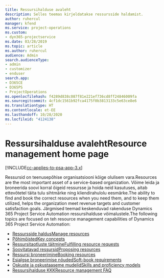 ```yaml
---
title: Ressursihalduse avaleht
description: Selles teemas kirjeldatakse ressursside haldamist.
author: ruhercul
manager: kfend
ms.service: project-operations
ms.custom:
- dyn365-projectservice
ms.date: 03/28/2019
ms.topic: article
ms.author: ruhercul
audience: Admin
search.audienceType:
- admin
- customizer
- enduser
search.app:
- D365CE
- D365PS
- ProjectOperations
ms.openlocfilehash: f4289d838c087f81e221ef736cd8ff24846009fa
ms.sourcegitcommit: 4cf1dc1561b92fca4175f0b3813133c5e63ce8e6
ms.translationtype: HT
ms.contentlocale: et-EE
ms.lasthandoff: 10/28/2020
ms.locfileid: "4124138"
---
```

# <a name="resource-management-home-page"></a><span data-ttu-id="84694-103">Ressursihalduse avaleht</span><span class="sxs-lookup"><span data-stu-id="84694-103">Resource management home page</span></span>

[!INCLUDE[cc-applies-to-psa-app-3.x](../includes/cc-applies-to-psa-app-3x.md)]

<span data-ttu-id="84694-104">Ressursid on teenusepõhise organisatsiooni kõige olulisem vara.</span><span class="sxs-lookup"><span data-stu-id="84694-104">Resources are the most important asset of a service-based organization.</span></span> <span data-ttu-id="84694-105">Võime leida ja broneerida soovi korral õigeid ressursse ja hoida neid kasutuses, aitab ettevõtetel täita tulu sihtmärke ning kliendirahulolu eesmärke.</span><span class="sxs-lookup"><span data-stu-id="84694-105">The ability to find and book the correct resources when you need them, and to keep them utilized, helps the organization meet revenue targets and customer satisfaction goals.</span></span> <span data-ttu-id="84694-106">Järgmised teemad keskenduvad rakenduse Dynamics 365 Project Service Automation ressursihalduse võimalustele.</span><span class="sxs-lookup"><span data-stu-id="84694-106">The following topics are focused on teh resource management capabilities of Dynamics 365 Project Service Automation:</span></span>

- [<span data-ttu-id="84694-107">Ressursside haldus</span><span class="sxs-lookup"><span data-stu-id="84694-107">Manage resources</span></span>](manage-resources.md)
- [<span data-ttu-id="84694-108">Põhimõisted</span><span class="sxs-lookup"><span data-stu-id="84694-108">Key concepts</span></span>](reports-key-concepts.md)
- [<span data-ttu-id="84694-109">Ressursitaotluste täitmine</span><span class="sxs-lookup"><span data-stu-id="84694-109">Fulfilling resource requests</span></span>](resource-management-fulfill-requests.md)
- [<span data-ttu-id="84694-110">Soovitatavad ressursid</span><span class="sxs-lookup"><span data-stu-id="84694-110">Proposing resources</span></span>](resource-management-propose-resources.md)
- [<span data-ttu-id="84694-111">Ressursi broneerimine</span><span class="sxs-lookup"><span data-stu-id="84694-111">Booking resources</span></span>](resource-management-book-resources-scheduleboard.md)
- [<span data-ttu-id="84694-112">Esialgse broneerimise nõuded</span><span class="sxs-lookup"><span data-stu-id="84694-112">Soft-book requirements</span></span>](resource-management-softbook-requirements.md)
- [<span data-ttu-id="84694-113">Oskuste ja oskustaaseme mudelid</span><span class="sxs-lookup"><span data-stu-id="84694-113">Skills and proficiency models</span></span>](resource-management-skills-proficiency.md)
- [<span data-ttu-id="84694-114">Ressursihalduse KKK</span><span class="sxs-lookup"><span data-stu-id="84694-114">Resource management FAQ</span></span>](resource-management-faq.md)
